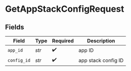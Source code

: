 # GetAppStackConfigRequest


## Fields

| Field               | Type                | Required            | Description         |
| ------------------- | ------------------- | ------------------- | ------------------- |
| `app_id`            | *str*               | :heavy_check_mark:  | app ID              |
| `config_id`         | *str*               | :heavy_check_mark:  | app stack config ID |